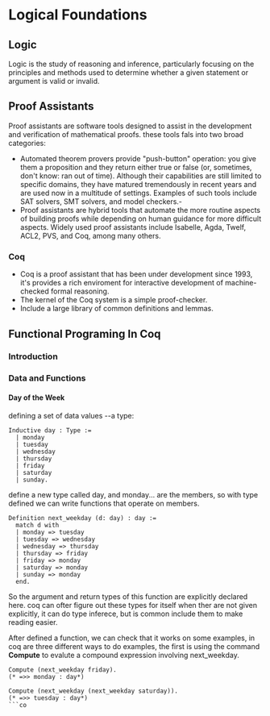 # Logical Foundations

## Logic

Logic is the study of reasoning and inference, particularly focusing
on the principles and methods used to determine whether a given statement or argument is valid or invalid.

## Proof Assistants

Proof assistants are software tools designed to assist in the development
and verification of mathematical proofs. these tools fals into two broad categories:

- Automated theorem provers provide "push-button" operation: you give them a proposition and they return either true or false (or, sometimes, don't know: ran out of time). Although their capabilities are still limited to specific domains, they have
  matured tremendously in recent years and are used now in a multitude of settings. Examples of such tools include SAT solvers, SMT solvers, and model checkers.-
- Proof assistants are hybrid tools that automate the more routine aspects of building proofs while depending on
  human guidance for more difficult aspects. Widely used proof assistants include Isabelle, Agda, Twelf, ACL2, PVS, and Coq, among many others.

### Coq

- Coq is a proof assistant that has been under development since 1993, it's provides a rich
  enviroment for interactive development of machine-checked formal reasoning.
- The kernel of the Coq system is a simple proof-checker.
- Include a large library of common definitions and lemmas.

## Functional Programing In Coq

### Introduction

### Data and Functions

#### Day of the Week

defining a set of data values --a type:

```Coq
Inductive day : Type :=
  | monday
  | tuesday
  | wednesday
  | thursday
  | friday
  | saturday
  | sunday.
```

define a new type called day, and monday... are the members, so with type defined
we can write functions that operate on members.

```Coq
Definition next_weekday (d: day) : day :=
  match d with
  | monday => tuesday
  | tuesday => wednesday
  | wednesday => thursday
  | thursday => friday
  | friday => monday
  | saturday => monday
  | sunday => monday
  end.
```
So the argument and return types of this function are explicitly declared here. coq can ofter figure out these types for itself when ther are not given explicitly, it can do type inferece, but is common include them to make reading easier.

After defined a function, we can check that it works on some examples, in coq are three different ways to do examples, the first is using the command **Compute** to evalute a compound expression involving next_weekday.
```Coq
Compute (next_weekday friday).
(* =>> monday : day*)

Compute (next_weekday (next_weekday saturday)).
(* =>> tuesday : day*)
```co